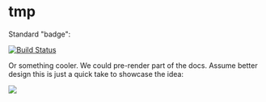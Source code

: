 tmp
===

Standard "badge":


[![Build Status](https://travis-ci.org/baconjs/bacon.js.svg?branch=master)](https://travis-ci.org/baconjs/bacon.js)

Or something cooler. We could pre-render part of the docs. Assume better design this is just a quick take to showcase the idea:

<a href="http://api-portal.anypoint.mulesoft.com/twitter/api/twitter-rest-api">
  <img src="https://dl.dropboxusercontent.com/u/497895/mulesoft/raml/powered-by-raml-mock.png"/>
</a>



